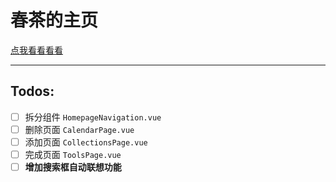 # 春茶的主页

[点我看看看看](https://homepage.chuncha.tk/)

---

## Todos:
- [ ] 拆分组件 `HomepageNavigation.vue`
- [ ] 删除页面 `CalendarPage.vue`
- [ ] 添加页面 `CollectionsPage.vue`
- [ ] 完成页面 `ToolsPage.vue`
- [ ] **增加搜索框自动联想功能**
